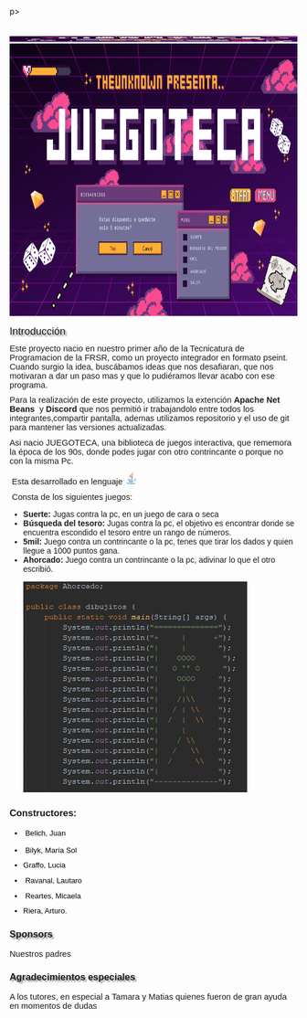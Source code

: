 p><img src="https://user-images.githubusercontent.com/73097560/115834477-dbab4500-a447-11eb-908a-139a6edaec5c.gif" width="1000" height="10"></p>
<p><img src="/imagenes/imagen1.png" width="1000" height="10"><img src="/imagenes/imagen1.png" width="998" height="477"><br></p>

<p style='margin-top:0cm;margin-right:0cm;margin-bottom:8.0pt;margin-left:0cm;font-size:11.0pt;font-family:"Calibri",sans-serif;'><span style="font-family: Impact, Charcoal, sans-serif; font-size: 18px; text-shadow: rgba(136, 136, 136, 0.8) 3px 3px 2px;">Introducci&oacute;n</span></p>
<p style='margin-top:0cm;margin-right:0cm;margin-bottom:8.0pt;margin-left:0cm;font-size:11.0pt;font-family:"Calibri",sans-serif;'><span style="font-family: Helvetica;">Este proyecto nacio en nuestro primer a&ntilde;o de la Tecnicatura de Programacion de la FRSR, como un proyecto integrador en formato pseint. Cuando surgio la idea, busc&aacute;bamos ideas que nos desafiaran, que nos motivaran a dar un paso mas y que lo pudi&eacute;ramos llevar acabo con ese programa.</span></p>
<p style='margin-top:0cm;margin-right:0cm;margin-bottom:8.0pt;margin-left:0cm;font-size:11.0pt;font-family:"Calibri",sans-serif;'><span style="font-family: Helvetica;">Para la realizaci&oacute;n de este proyecto, utilizamos la extenci&oacute;n <strong>Apache Net Beans</strong>&nbsp; y <strong>D</strong><strong>iscord</strong> que nos permiti&oacute; ir trabajandolo entre todos los integrantes,compartir pantalla, ademas utilizamos repositorio y el uso de git para mantener las versiones actualizadas.</span></p>
<p style='margin-top:0cm;margin-right:0cm;margin-bottom:8.0pt;margin-left:0cm;font-size:11.0pt;font-family:"Calibri",sans-serif;'><span style="font-family: Helvetica;">Asi nacio JUEGOTECA, una biblioteca de juegos interactiva, que rememora la &eacute;poca de los 90s, donde podes jugar con otro contrincante o porque no con la misma Pc.</span></p>
<p style='margin-top:0cm;margin-right:0cm;margin-bottom:8.0pt;margin-left:0cm;font-size:11.0pt;font-family:"Calibri",sans-serif;'><span style="font-family: Helvetica;">&nbsp;Esta desarrollado en lenguaje</span> <a href="https://www.java.com/" target="_blank" rel="noreferrer" style="text-align: -webkit-center;color: rgb(255, 255, 255);background-color: rgb(255, 255, 255);font-size: medium;"><img src="https://raw.githubusercontent.com/devicons/devicon/master/icons/java/java-original.svg" alt="java" style="width: 22px;" width="22"></a></p>
<p style='margin-top:0cm;margin-right:0cm;margin-bottom:8.0pt;margin-left:0cm;font-size:11.0pt;font-family:"Calibri",sans-serif;'><span style="font-family: Helvetica;">&nbsp;Consta de los siguientes juegos:</span></p>
<ul style="list-style-type: disc;">
    <li style="font-family: Helvetica;"><strong>Suerte:</strong> Jugas contra la  pc, en un juego de cara o seca</li>
    <li style="font-family: Helvetica;"><strong>B&uacute;squeda del tesoro:</strong> Jugas contra la pc, el objetivo es encontrar donde se encuentra escondido el tesoro entre un rango de  n&uacute;meros.</li>
    <li style="font-family: Helvetica;"><strong>5mil:</strong> Juego contra un contrincante o la pc, tenes que tirar los dados y quien llegue a 1000 puntos gana.</li>
    <li style="font-family: Helvetica;"><strong>Ahorcado:</strong> Juego contra un contrincante o la pc, adivinar lo que el otro escribi&oacute;.</li>
<p><img src="/imagenes/imagen2.jpg" width="392" height="369"><br></p>
</ul>
<h3 align="left" style="text-align: left;"><span style="font-family: Impact, Charcoal, sans-serif;">Constructores:</span></h3>
<ul>
    <li style="margin-top: 0cm; margin-right: 0cm; margin-bottom: 8pt; font-size: 11pt; font-family: Calibri, sans-serif;"><span style="font-size: 13px; color: rgb(0, 0, 0);">&nbsp;Belich, Juan</span></li>
</ul>
<ul style="list-style-type: disc;">
    <li style="margin-top: 0cm; margin-right: 0cm; margin-bottom: 8pt; font-size: 11pt; font-family: Calibri, sans-serif;"><span style="font-size: 13px; color: rgb(0, 0, 0);">&nbsp;Bilyk, Mar&iacute;a Sol &nbsp;</span></li>
    <li style="margin-top: 0cm; margin-right: 0cm; margin-bottom: 8pt; font-size: 11pt; font-family: Calibri, sans-serif;"><span style="font-size: 13px; color: rgb(0, 0, 0);">Graffo, Lucia</span></li>
    <li style="margin-top: 0cm; margin-right: 0cm; margin-bottom: 8pt; font-size: 11pt; font-family: Calibri, sans-serif;"><span style="font-size: 13px; color: rgb(0, 0, 0);">&nbsp;Ravanal, Lautaro</span></li>
    <li style="margin-top: 0cm; margin-right: 0cm; margin-bottom: 8pt; font-size: 11pt; font-family: Calibri, sans-serif;"><span style="font-size: 13px; color: rgb(0, 0, 0);">&nbsp;Reartes, Micaela</span></li>
    <li style="margin-top: 0cm; margin-right: 0cm; margin-bottom: 8pt; font-size: 11pt; font-family: Calibri, sans-serif;"><span style="font-size: 13px; color: rgb(0, 0, 0);">Riera, Arturo.</span></li>
</ul>
<h3 align="left" style="text-align: left;"><span style="font-family: Impact, Charcoal, sans-serif; text-shadow: rgba(136, 136, 136, 0.8) 3px 3px 2px;">Sponsors</span></h3>
<p style='margin-top:0cm;margin-right:0cm;margin-bottom:8.0pt;margin-left:0cm;font-size:11.0pt;font-family:"Calibri",sans-serif;'><span style="font-family: Helvetica;">Nuestros padres</span></p>
<h3 align="left" style="text-align: left;"><span style="font-family: Impact, Charcoal, sans-serif; text-shadow: rgba(136, 136, 136, 0.8) 3px 3px 2px;">Agradecimientos especiales</span></h3>
<p style='margin-top:0cm;margin-right:0cm;margin-bottom:8.0pt;margin-left:0cm;font-size:11.0pt;font-family:"Calibri",sans-serif;'>A los  tutores, en especial a Tamara y Matias quienes fueron de gran ayuda en momentos de dudas<a href="https://www.java.com" target="_blank" rel="noreferrer"></a></p>
<p><img src="https://user-images.githubusercontent.com/73097560/115834477-dbab4500-a447-11eb-908a-139a6edaec5c.gif" width="1000" height="10"><br></p>
